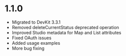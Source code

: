 1.1.0
=====
- Migrated to DevKit 3.3.1
- Removed deleteCurrentStatus deprecated operation
- Improved Studio metadata for Map and List attributes
- Fixed OAuth issues
- Added usage examples
- More bug fixing
